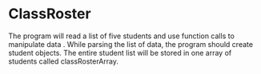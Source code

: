 # ClassRoster
The program will read a list of five students and use function calls to manipulate data . While parsing the list of data, the program should create student objects. The entire student list will be stored in one array of students called classRosterArray.
